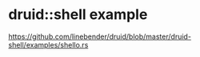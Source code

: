# druid::shell example 

https://github.com/linebender/druid/blob/master/druid-shell/examples/shello.rs